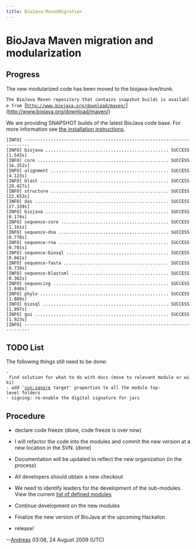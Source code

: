 ```yaml
---
title: BioJava:MavenMigration
---
```


BioJava Maven migration and modularization
==========================================

Progress
--------

The new modularized code has been moved to the biojava-live/trunk.

`The BioJava Maven repository that contains snapshot builds is available from `[[`http://www.biojava.org/download/maven/`](http://www.biojava.org/download/maven/)](http://www.biojava.org/download/maven/)

We are providing SNAPSHOT builds of the latest BioJava code base. For
more information see [ the installation
instructions](CVS_to_SVN_Migration "wikilink").


    [INFO] ------------------------------------------------------------------------
    [INFO] biojava ............................................... SUCCESS [1.543s]
    [INFO] core .................................................. SUCCESS [16.352s]
    [INFO] alignment ............................................. SUCCESS [4.123s]
    [INFO] blast ................................................. SUCCESS [29.427s]
    [INFO] structure ............................................. SUCCESS [22.653s]
    [INFO] das ................................................... SUCCESS [27.339s]
    [INFO] biojava ............................................... SUCCESS [0.174s]
    [INFO] sequence-core ......................................... SUCCESS [1.161s]
    [INFO] sequence-dna .......................................... SUCCESS [0.778s]
    [INFO] sequence-rna .......................................... SUCCESS [0.701s]
    [INFO] sequence-biosql ....................................... SUCCESS [0.661s]
    [INFO] sequence-fasta ........................................ SUCCESS [0.739s]
    [INFO] sequence-blastxml ..................................... SUCCESS [0.362s]
    [INFO] sequencing ............................................ SUCCESS [1.840s]
    [INFO] phylo ................................................. SUCCESS [1.889s]
    [INFO] biosql ................................................ SUCCESS [1.997s]
    [INFO] gui ................................................... SUCCESS [1.923s]
    [INFO] ------------------------------------------------------------------------

TODO List
---------

The following things still need to be done:

`- find solution for what to do with docs (move to relevant module or wiki)`  
`- add '`[`svn:ignore`](svn:ignore)` target' properties to all the module top-level folders`  
`- signing: re-enable the digital signature for jars`

Procedure
---------

-   declare code freeze (done, code freeze is over now)

<!-- -->

-   I will refactor the code into the modules and commit the new version
    at a new location in the SVN. (done)

<!-- -->

-   Documentation will be updated to reflect the new organization (in
    the process)

<!-- -->

-   All developers should obtain a new checkout

<!-- -->

-   We need to identify leaders for the development of the sub-modules.
    View the current [list of defined
    modules](BioJava:Modules "wikilink")

<!-- -->

-   Continue development on the new modules

<!-- -->

-   Finalize the new version of BioJava at the upcoming Hackaton

<!-- -->

-   release!

--[Andreas](User:Andreas "wikilink") 03:08, 24 August 2009 (UTC)
